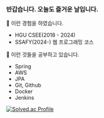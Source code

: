 ### 반갑습니다. 오늘도 즐거운 날입니다.

🔭 이런 경험을 하였습니다.
- HGU CSEE(2018 - 2024) 
- SSAFY(2024-) 웹 프로그래밍 코스

🌱 이런 것들을 공부하고 있습니다.
- Spring
- AWS
- JPA
- Git, Github
- Docker
- Jenkins
<!--
**sootudio/sootudio** is a ✨ _special_ ✨ repository because its `README.md` (this file) appears on your GitHub profile.

Here are some ideas to get you started:

- 🔭 I’m currently working on ...
- 🌱 I’m currently learning ...
- 👯 I’m looking to collaborate on ...
- 🤔 I’m looking for help with ...
- 💬 Ask me about ...
- 📫 How to reach me: ...
- 😄 Pronouns: ...
- ⚡ Fun fact: ...
-->


[![Solved.ac Profile](http://mazassumnida.wtf/api/v2/generate_badge?boj=kswim57)](https://solved.ac/kswim57/)
